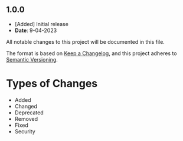 ## 1.0.0
- [Added] Initial release
- **Date**: 9-04-2023

All notable changes to this project will be documented in this file.

The format is based on [Keep a Changelog](https://keepachangelog.com/en/1.0.0/),
and this project adheres to [Semantic Versioning](https://semver.org/spec/v2.0.0.html).

# Types of Changes
- Added
- Changed
- Deprecated
- Removed
- Fixed
- Security